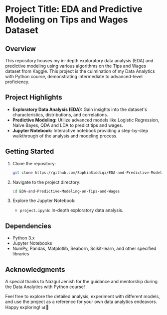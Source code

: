# Project Title: EDA and Predictive Modeling on Tips and Wages Dataset

## Overview

This repository houses my in-depth exploratory data analysis (EDA) and predictive modeling using various algorithms on the Tips and Wages dataset from Kaggle. This project is the culmination of my Data Analytics with Python course, demonstrating intermediate to advanced-level proficiency.

## Project Highlights

- **Exploratory Data Analysis (EDA):** Gain insights into the dataset's characteristics, distributions, and correlations.
- **Predictive Modeling:** Utilize advanced models like Logistic Regression, Naive Bayes, QDA and LDA to predict tips and wages.
- **Jupyter Notebook:** Interactive notebook providing a step-by-step walkthrough of the analysis and modeling process.

## Getting Started

1. Clone the repository:

   ```bash
   git clone https://github.com/SophiaSiddiqi/EDA-and-Predictive-Modeling-on-Tips-and-Wages-Dataset.git
   ```

2. Navigate to the project directory:

   ```bash
   cd EDA-and-Predictive-Modeling-on-Tips-and-Wages
   ```

3. Explore the Jupyter Notebook:

   - `project.ipynb`: In-depth exploratory data analysis.

## Dependencies

- Python 3.x
- Jupyter Notebooks
- NumPy, Pandas, Matplotlib, Seaborn, Scikit-learn, and other specified libraries


## Acknowledgments

A special thanks to Nazgul Jenish for the guidance and mentorship during the Data Analytics with Python course!

Feel free to explore the detailed analysis, experiment with different models, and use the project as a reference for your own data analytics endeavors. Happy exploring! 📊🚀
